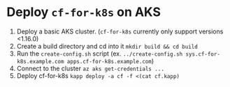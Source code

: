 # Deploy `cf-for-k8s` on AKS

1. Deploy a basic AKS cluster. (`cf-for-k8s` currently only support versions <1.16.0)
1. Create a build directory and cd into it `mkdir build && cd build`
1. Run the `create-config.sh` script (ex. `../create-config.sh sys.cf-for-k8s.example.com apps.cf-for-k8s.example.com`)
1. Connect to the cluster `az aks get-credentials ...`
1. Deploy cf-for-k8s `kapp deploy -a cf -f <(cat cf.kapp)`
